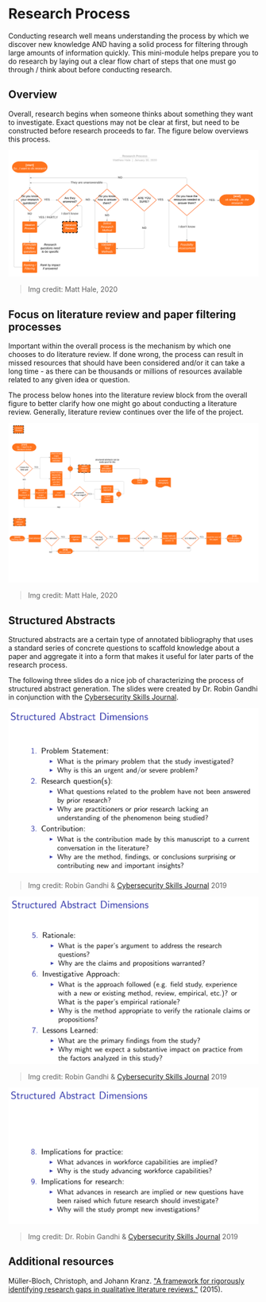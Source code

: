 # Research Process
Conducting research well means understanding the process by which we discover new knowledge AND having a solid process for filtering through large amounts of information quickly. This mini-module helps prepare you to do research by laying out a clear flow chart of steps that one must go through / think about before conducting research.

## Overview
Overall, research begins when someone thinks about something they want to investigate. Exact questions may not be clear at first, but need to be constructed before research proceeds to far. The figure below overviews this process.

![Overview of process](./overall.png)
> Img credit: Matt Hale, 2020

## Focus on literature review and paper filtering processes
Important within the overall process is the mechanism by which one chooses to do literature review. If done wrong, the process can result in missed resources that should have been considered and/or it can take a long time - as there can be thousands or millions of resources available related to any given idea or question.

The process below hones into the literature review block from the overall figure to better clarify how one might go about conducting a literature review. Generally, literature review continues over the life of the project.

![literature review](./lit-review.png)
> Img credit: Matt Hale, 2020

## Structured Abstracts
Structured abstracts are a certain type of annotated bibliography that uses a standard series of concrete questions to scaffold knowledge about a paper and aggregate it into a form that makes it useful for later parts of the research process.

The following three slides do a nice job of characterizing the process of structured abstract generation. The slides were created by Dr. Robin Gandhi in conjunction with the [Cybersecurity Skills Journal](https://www.csj.nationalcyberwatch.org/).

![structured abstracts](./abstract1.png)
> Img credit: Robin Gandhi & [Cybersecurity Skills Journal](https://www.csj.nationalcyberwatch.org/) 2019

![structured abstracts](./abstract2.png)
> Img credit: Robin Gandhi & [Cybersecurity Skills Journal](https://www.csj.nationalcyberwatch.org/) 2019

![structured abstracts](./abstract3.png)
> Img credit: Dr. Robin Gandhi & [Cybersecurity Skills Journal](https://www.csj.nationalcyberwatch.org/) 2019

## Additional resources
Müller-Bloch, Christoph, and Johann Kranz. ["A framework for rigorously identifying research gaps in qualitative literature reviews."](https://pdfs.semanticscholar.org/7359/6c4957deab7c7a3fd1d4261994e47be1508c.pdf?_ga=2.222366163.95809279.1579792521-1621840368.1579792521) (2015).
